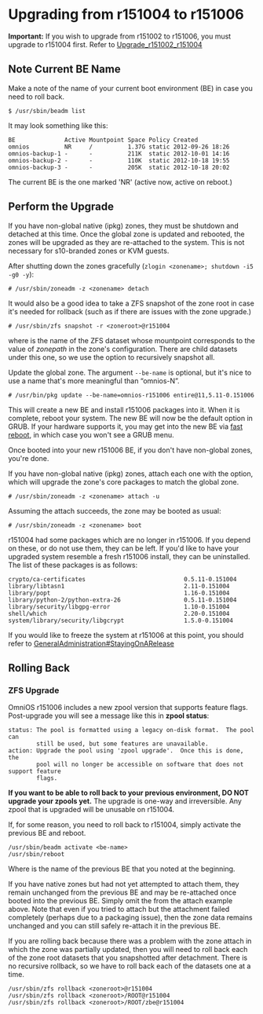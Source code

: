 Upgrading from r151004 to r151006
=================================

**Important:** If you wish to upgrade from r151002 to r151006, you must
upgrade to r151004 first. Refer to [Upgrade_r151002_r151004](Upgrade_r151002_r151004.md5)

Note Current BE Name
--------------------

Make a note of the name of your current boot environment (BE) in case
you need to roll back.

```
$ /usr/sbin/beadm list
```

It may look something like this:

```
BE              Active Mountpoint Space Policy Created
omnios          NR     /          1.37G static 2012-09-26 18:26
omnios-backup-1 -      -          211K  static 2012-10-01 14:16
omnios-backup-2 -      -          110K  static 2012-10-18 19:55
omnios-backup-3 -      -          205K  static 2012-10-18 20:02
```

The current BE is the one marked 'NR' (active now, active on reboot.)

Perform the Upgrade
-------------------

If you have non-global native (ipkg) zones, they must be shutdown and
detached at this time. Once the global zone is updated and rebooted, the
zones will be upgraded as they are re-attached to the system. This is
not necessary for s10-branded zones or KVM guests.

After shutting down the zones gracefully (`zlogin <zonename>; shutdown -i5 -g0 -y`):

```
# /usr/sbin/zoneadm -z <zonename> detach
```

It would also be a good idea to take a ZFS snapshot of the zone root in
case it's needed for rollback (such as if there are issues with the zone
upgrade.)

```
# /usr/sbin/zfs snapshot -r <zoneroot>@r151004
```

where <zoneroot> is the name of the ZFS dataset whose
mountpoint corresponds to the value of *zonepath* in the zone's
configuration. There are child datasets under this one, so we use the
option to recursively snapshot all.

Update the global zone. The argument `--be-name` is optional, but it's nice to use a
name that's more meaningful than “omnios-N”.

```
# /usr/bin/pkg update --be-name=omnios-r151006 entire@11,5.11-0.151006
```

This will create a new BE and install r151006 packages into it. When it
is complete, reboot your system. The new BE will now be the default
option in GRUB. If your hardware supports it, you may get into the new
BE via [fast reboot](http://illumos.org/man/1M/reboot), in which case
you won't see a GRUB menu.

Once booted into your new r151006 BE, if you don't have non-global
zones, you're done.

If you have non-global native (ipkg) zones, attach each one with the
option, which will upgrade the zone's core packages to match the global
zone.

```
# /usr/sbin/zoneadm -z <zonename> attach -u
```

Assuming the attach succeeds, the zone may be booted as usual:

```
# /usr/sbin/zoneadm -z <zonename> boot
```

r151004 had some packages which are no longer in r151006. If you depend
on these, or do not use them, they can be left. If you'd like to have
your upgraded system resemble a fresh r151006 install, they can be
uninstalled. The list of these packages is as follows:

```
crypto/ca-certificates                            0.5.11-0.151004
library/libtasn1                                  2.11-0.151004
library/popt                                      1.16-0.151004
library/python-2/python-extra-26                  0.5.11-0.151004
library/security/libgpg-error                     1.10-0.151004
shell/which                                       2.20-0.151004
system/library/security/libgcrypt                 1.5.0-0.151004
```

If you would like to freeze the system at r151006 at this point, you
should refer to [GeneralAdministration#StayingOnARelease](GeneralAdministration.md#StayingOnARelease)

Rolling Back
------------

### ZFS Upgrade

OmniOS r151006 includes a new zpool version that supports feature flags.
Post-upgrade you will see a message like this in **zpool status**:

```
status: The pool is formatted using a legacy on-disk format.  The pool can
        still be used, but some features are unavailable.
action: Upgrade the pool using 'zpool upgrade'.  Once this is done, the
        pool will no longer be accessible on software that does not support feature
        flags.
```

**If you want to be able to roll back to your previous environment, DO
NOT upgrade your zpools yet.** The upgrade is one-way and irreversible.
Any zpool that is upgraded will be unusable on r151004.

If, for some reason, you need to roll back to r151004, simply activate
the previous BE and reboot. 

```
/usr/sbin/beadm activate <be-name>
/usr/sbin/reboot
```

Where <be-name> is the name of the previous BE that you noted at the beginning.

If you have native zones but had not yet attempted to attach them, they
remain unchanged from the previous BE and may be re-attached once booted
into the previous BE. Simply omit the from the attach example above.
Note that even if you tried to attach but the attachment failed
completely (perhaps due to a packaging issue), then the zone data
remains unchanged and you can still safely re-attach it in the previous
BE.

If you are rolling back because there was a problem with the zone attach
in which the zone was partially updated, then you will need to roll back
each of the zone root datasets that you snapshotted after detachment.
There is no recursive rollback, so we have to roll back each of the
datasets one at a time.

```
/usr/sbin/zfs rollback <zoneroot>@r151004
/usr/sbin/zfs rollback <zoneroot>/ROOT@r151004
/usr/sbin/zfs rollback <zoneroot>/ROOT/zbe@r151004
```
